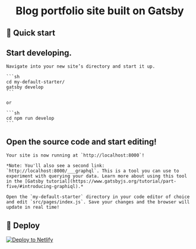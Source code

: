 <h1 align="center">
  Blog portfolio site built on Gatsby
</h1>

## 🚀 Quick start


## Start developing.

    Navigate into your new site’s directory and start it up.

    ```sh
    cd my-default-starter/
    gatsby develop
    ```

    or

    ```sh
    cd npm run develop
    ```
##  Open the source code and start editing!

    Your site is now running at `http://localhost:8000`!

    *Note: You'll also see a second link: `http://localhost:8000/___graphql`. This is a tool you can use to experiment with querying your data. Learn more about using this tool in the [Gatsby tutorial](https://www.gatsbyjs.org/tutorial/part-five/#introducing-graphiql).*

    Open the `my-default-starter` directory in your code editor of choice and edit `src/pages/index.js`. Save your changes and the browser will update in real time!

## 💫 Deploy

[![Deploy to Netlify](https://www.netlify.com/img/deploy/button.svg)](https://app.netlify.com/start/deploy?repository=https://github.com/gatsbyjs/gatsby-starter-default)

